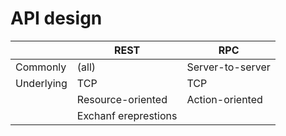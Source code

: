 # API design

|  | REST | RPC |
| --- | --- | --- |
| Commonly | (all) | Server-to-server |
| Underlying | TCP | TCP |
|  | Resource-oriented | Action-oriented |
|  | Exchanf ereprestions |  |

